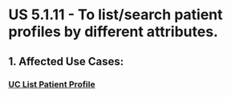 # US 5.1.11 - To list/search patient profiles by different attributes.

## 1. Affected Use Cases:

### [UC List Patient Profile](../../../UCs/ListPatientProfile/readme.md)